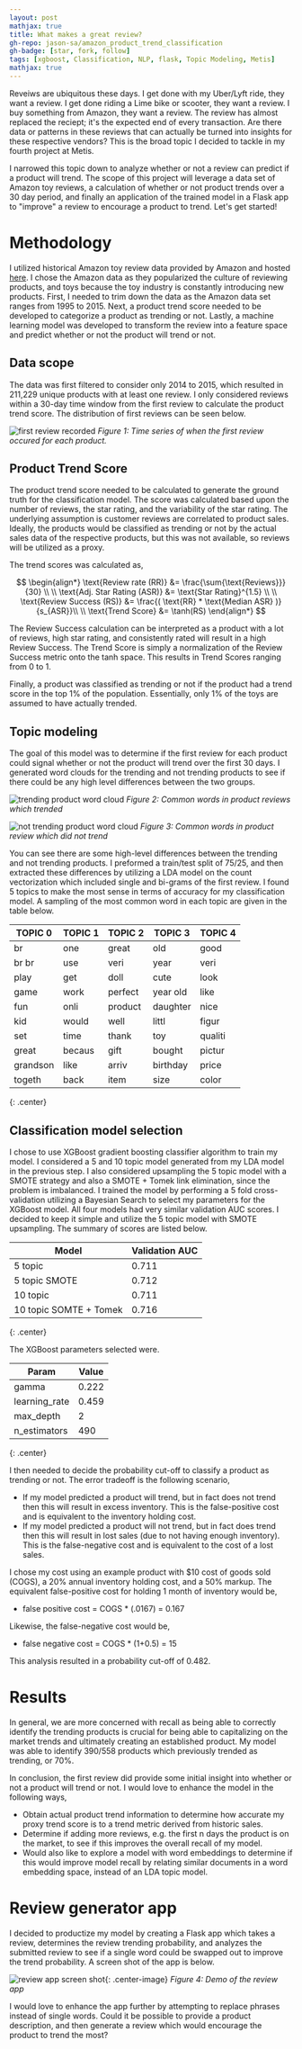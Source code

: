 ```yaml
---
layout: post
mathjax: true
title: What makes a great review?
gh-repo: jason-sa/amazon_product_trend_classification
gh-badge: [star, fork, follow]
tags: [xgboost, Classification, NLP, flask, Topic Modeling, Metis]
mathjax: true
---
```


Reveiws are ubiquitous these days. I get done with my Uber/Lyft ride, they want a review. I get done riding a Lime bike or scooter, they want a review. I buy something from Amazon, they want a review. The review has almost replaced the reciept; it's the expected end of every transaction. Are there data or patterns in these reviews that can actually be turned into insights for these respective vendors? This is the broad topic I decided to tackle in my fourth project at Metis.

I narrowed this topic down to analyze whether or not a review can predict if a product will trend. The scope of this project will leverage a data set of Amazon toy reviews, a calculation of whether or not product trends over a 30 day period, and finally an application of the trained model in a Flask app to "improve" a review to encourage a product to trend. Let's get started!

<!-- I wanted to explore the relationship of product reviews to the success of the product. We live in a culture of providing reviews and comments on the products we buy is common place. I was curious if these comments could indicate whether or not the product would be successful or not. If some signal could be identified from initial product reviews, then this could be utilized in a company’s forecasting process to help improve the overall accuracy of a product’s forecast. Overall, this model could be utilized to reduce the risk of introducing a new product into a market and help to answer the question of when to ramp up upstream production to capitalize on a trending product. -->

# Methodology

I utilized historical Amazon toy review data provided by Amazon and hosted [here](https://s3.amazonaws.com/amazon-reviews-pds/readme.html). I chose the Amazon data as they popularized the culture of reviewing products, and toys because the toy industry is constantly introducing new products. First, I needed to trim down the data as the Amazon data set ranges from 1995 to 2015. Next, a product trend score needed to be developed to categorize a product as trending or not. Lastly, a machine learning model was developed to transform the review into a feature space and predict whether or not the product will trend or not.

## Data scope

The data was first filtered to consider only 2014 to 2015, which resulted in 211,229 unique products with at least one review. I only considered reviews within a 30-day time window from the first review to calculate the product trend score. The distribution of first reviews can be seen below.

![first review recorded](/img/first_recorded_review.png)
*Figure 1: Time series of when the first review occured for each product.*

## Product Trend Score

The product trend score needed to be calculated to generate the ground truth for the classification model. The score was calculated based upon the number of reviews, the star rating, and the variability of the star rating. The underlying assumption is customer reviews are correlated to product sales. Ideally, the products would be classified as trending or not by the actual sales data of the respective products, but this was not available, so reviews will be utilized as a proxy.

The trend scores was calculated as,

$$
\begin{align*}
\text{Review rate (RR)} &= \frac{\sum{\text{Reviews}}}{30} \\ \\
\text{Adj. Star Rating (ASR)} &= \text{Star Rating}^{1.5} \\ \\
\text{Review Success (RS)} &= \frac{( \text{RR} * \text{Median ASR} )}{s_{ASR}}\\ \\
\text{Trend Score} &= \tanh(RS)
\end{align*}
$$


The Review Success calculation can be interpreted as a product with a lot of reviews, high star rating, and consistently rated will result in a high Review Success. The Trend Score is simply a normalization of the Review Success metric onto the tanh space. This results in Trend Scores ranging from 0 to 1.

Finally, a product was classified as trending or not if the product had a trend score in the top 1% of the population. Essentially, only 1% of the toys are assumed to have actually trended.

## Topic modeling

The goal of this model was to determine if the first review for each product could signal whether or not the product will trend over the first 30 days. I generated word clouds for the trending and not trending products to see if there could be any high level differences between the two groups.

![trending product word cloud](/img/trend_word_cloud.png)
*Figure 2: Common words in product reviews which trended*

![not trending product word cloud](/img/not_trend_word_cloud.png)
*Figure 3: Common words in product review which did not trend*

You can see there are some high-level differences between the trending and not trending products. I preformed a train/test split of 75/25, and then  extracted these differences by utilizing a LDA model on the count vectorization which included single and bi-grams of the first review. I found 5 topics to make the most sense in terms of accuracy for my classification model. A sampling of the most common word in each topic are given in the table below.

|TOPIC 0|TOPIC 1|TOPIC 2|TOPIC 3|TOPIC 4|
|---|---|---|---|---|
|br|one|great|old|good
|br br|use|veri|year|veri
|play|get|doll|cute|look
|game|work|perfect|year old|like
|fun|onli|product|daughter|nice
|kid|would|well|littl|figur
|set|time|thank|toy|qualiti
|great|becaus|gift|bought|pictur
|grandson|like|arriv|birthday|price
|togeth|back|item|size|color
{: .center}

## Classification model selection

I chose to use XGBoost gradient boosting classifier algorithm to train my model. I considered a 5 and 10 topic model generated from my LDA model in the previous step. I also considered upsampling the 5 topic model with a SMOTE strategy and also a SMOTE + Tomek link elimination, since the problem is imbalanced. I trained the model by performing a 5 fold cross-validation utilizing a Bayesian Search to select my parameters for the XGBoost model. All four models had very similar validation AUC scores. I decided to keep it simple and utilize the 5 topic model with SMOTE upsampling. The summary of scores are listed below.

|Model|Validation AUC|
|---|---|
5 topic|0.711
5 topic SMOTE|0.712
10 topic|0.711
10 topic SOMTE + Tomek|0.716
{: .center}

The XGBoost parameters selected were.

|Param|Value|
|---|---|
|gamma| 0.222|
|learning_rate|0.459|
|max_depth|2|
|n_estimators|490|
{: .center}

I then needed to decide the probability cut-off to classify a product as trending or not. The error tradeoff is the following scenario,

* If my model predicted a product will trend, but in fact does not trend then this will result in excess inventory. This is the false-positive cost and is equivalent to the inventory holding cost.
* If my model predicted a product will not trend, but in fact does trend then this will result in lost sales (due to not having enough inventory). This is the false-negative cost and is equivalent to the cost of a lost sales.

I chose my cost using an example product with $10 cost of goods sold (COGS), a 20% annual inventory holding cost, and a 50% markup. The equivalent false-positive cost for holding 1 month of inventory would be,

* false positive cost = COGS * (.0167) = 0.167

Likewise, the false-negative cost would be,

* false negative cost = COGS * (1+0.5) = 15

This analysis resulted in a probability cut-off of 0.482.

# Results

In general, we are more concerned with recall as being able to correctly identify the trending products is crucial for being able to capitalizing on the market trends and ultimately creating an established product. My model was able to identify 390/558 products which previously trended as trending, or 70%.

In conclusion, the first review did provide some initial insight into whether or not a product will trend or not. I would love to enhance the model in the following ways,

* Obtain actual product trend information to determine how accurate my proxy trend score is to a trend metric derived from historic sales.
* Determine if adding more reviews, e.g. the first n days the product is on the market, to see if this improves the overall recall of my model.
* Would also like to explore a model with word embeddings to determine if this would improve model recall by relating similar documents in a word embedding space, instead of an LDA topic model.

# Review generator app

I decided to productize my model by creating a Flask app which takes a review, determines the review trending probability, and analyzes the submitted review to see if a single word could be swapped out to improve the trend probability. A screen shot of the app is below.

![review app screen shot](/img/amazon_review_app.gif){: .center-image}
*Figure 4: Demo of the review app*

I would love to enhance the app further by attempting to replace phrases instead of single words. Could it be possible to provide a product description, and then generate a review which would encourage the product to trend the most?
